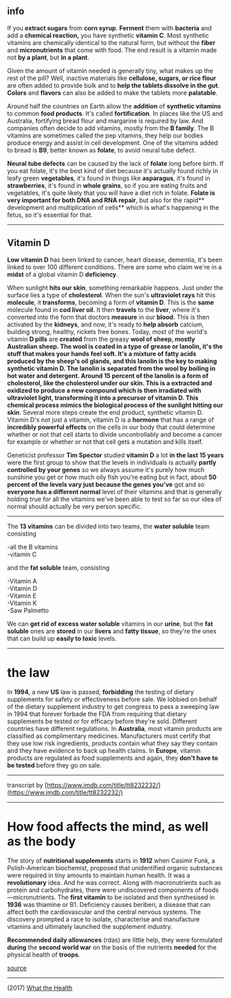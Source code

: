 ## info

If you **extract sugars** from **corn syrup**. **Ferment** them with **bacteria** and add a **chemical reaction,** you have synthetic **vitamin C**. Most synthetic vitamins are chemically identical to the natural form, but without the **fiber** and **micronutrients** that come with food. The end result is a vitamin made not **by a plant**, but **in a plant**.

Given the amount of vitamin needed is generally tiny, what makes up the rest of the pill? Well, inactive materials like **cellulose, sugars, or rice flour** are often added to provide bulk and to **help the tablets dissolve in the gut**. **Colors** and **flavors** can also be added to make the tablets more **palatable**.

Around half the countries on Earth allow the **addition** of **synthetic vitamins** to common **food products**. It's called **fortification**. In places like the US and Australia, fortifying bread flour and margarine is required by law. And companies often decide to add vitamins, mostly from the **B family**. The B vitamins are sometimes called the pep vitamins, they help our bodies produce energy and assist in cell development. One of the vitamins added to bread is **B9**, better known as **folate**, to avoid neural tube defect.

**Neural tube defects** can be caused by the lack of **folate** long before birth. If you eat folate, it's the best kind of diet because it's actually found richly in leafy green **vegetables**, it's found in things like **asparagus**, it's found in **strawberries**, it's found in **whole grains**, so if you are eating fruits and vegetables, it's quite likely that you will have a diet rich in folate. **Folate is very important for both DNA and RNA repair**, but also for the rapid** development and multiplication of cells** which is what's happening in the fetus, so it's essential for that.

* * *

## Vitamin D

**Low vitamin D** has been linked to cancer, heart disease, dementia, it's been linked to over 100 different conditions. There are some who claim we're in a **midst** of a global vitamin D **deficiency**.

When sunlight **hits our skin**, something remarkable happens. Just under the surface lies a type of **cholesterol**. When the sun's **ultraviolet rays** hit this **molecule**, it **transforms**, becoming a form of **vitamin D**. This is the **same** molecule found in **cod liver oil**. It then **travels** to the **liver**, where it's converted into the form that doctors **measure** in our **blood**. This is then activated by the **kidneys**, and now, it's ready to **help absorb** calcium, building strong, healthy, rickets free bones. Today, most of the world's vitamin **D pills** are **created** from the greasy **wool of sheep, **mostly Australian sheep. The wool is coated in a type of grease or **lanolin**, it's the stuff that makes your hands feel soft. It's a **mixture** of **fatty acids** produced by the **sheep's oil glands**, and this lanolin is the **key** to making **synthetic vitamin D**. The **lanolin** is separated from the wool by boiling in hot water and detergent. Around **15 percent** of the **lanolin** is a form of **cholesterol**, **like** the cholesterol under our **skin**. This is a extracted and oxidized to produce a new compound which is then irradiated with ultraviolet light, transforming it into a precursor of vitamin D. **This chemical process mimics** the **biological process** of the s**unlight hitting our skin**. Several more steps create the end product, synthetic vitamin D. Vitamin D's not just a vitamin, vitamin D is a **hormone** that has a range of **incredibly powerful effects** on the cells in our body that could determine whether or not that cell starts to divide uncontrollably and become a cancer for example or whether or not that cell gets a mutation and kills itself.

Geneticist professor **Tim Spector** studied **vitamin D** a lot **in the last 15 years** were the first group to show that the levels in individuals is actually **partly controlled by your genes** so we always assume it's purely how much sunshine you get or how much oily fish you're eating but in fact, about **50 percent of the levels vary just because the genes you've** got and so **everyone has a different normal** level of their vitamins and that is generally holding true for all the vitamins we've been able to test so far so our idea of normal should actually be very person specific.

* * *

The **13 vitamins** can be divided into two teams, the **water soluble** team consisting   

-all the B vitamins  
-vitamin C  
  
and the **fat soluble** team, consisting  

-Vitamin A  
-Vitamin D  
-Vitamin E  
-Vitamin K  
-Saw Palmetto

We can **get rid of excess water soluble** vitamins in our **urine**, but the **fat soluble** ones are **stored** in our **livers** and **fatty tissue**, so they're the ones that can build up **easily to toxic** levels.

* * *

# the law

In **1994**, a new **US** law is passed, **forbidding** the testing of dietary supplements for safety or effectiveness before sale. We lobbied on behalf of the dietary supplement industry to get congress to pass a sweeping law in 1994 that forever forbade the FDA from requiring that dietary supplements be tested or for efficacy before they're sold. Different countries have different regulations. In **Australia**, most vitamin products are classified as complimentary medicines. Manufacturers must certify that they use low risk ingredients, products contain what they say they contain and they have evidence to back up health claims. In **Europe**, vitamin products are regulated as food supplements and again, they **don't have to be tested** before they go on sale.

* * *

transcript by [https://www.imdb.com/title/tt8232232/](https://www.imdb.com/title/tt8232232/)  

-----------------  

# How food affects the mind, as well as the body

The story of **nutritional supplements** starts in **1912** when Casimir Funk, a Polish-American biochemist, proposed that unidentified organic substances were required in tiny amounts to maintain human health. It was a **revolutionary** idea. And he was correct. Along with macronutrients such as protein and carbohydrates, there were undiscovered components of foods—micronutrients. The **first vitamin** to be isolated and then synthesised in **1936** was thiamine or B1. Deficiency causes beriberi, a disease that can affect both the cardiovascular and the central nervous systems. The discovery prompted a race to isolate, characterise and manufacture vitamins and ultimately launched the supplement industry.   

**Recommended daily allowances** (rdas) are little help, they were formulated **during** the **second world war** on the basis of the nutrients **needed** for the physical health of **troops**.  

[source](https://www.economist.com/christmas-specials/2022/12/20/how-food-affects-the-mind-as-well-as-the-body)  

---

(2017) [What the Health](https://www.imdb.com/title/tt5541848/)
